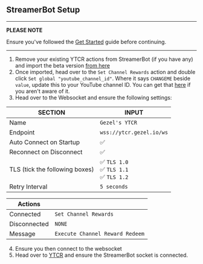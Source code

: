 ## StreamerBot Setup

---
**PLEASE NOTE**

Ensure you've followed the [Get Started](/beta/get-started) guide before continuing.

---

1. Remove your existing YTCR actions from StreamerBot (if you have any) and import the beta version [from here]()
2. Once imported, head over to the `Set Channel Rewards` action and double click `Set global "youtube_channel_id"`.
   Where it says `CHANGEME` beside `value`, update this to your YouTube channel ID. You can get that [here](https://www.youtube.com/account_advanced) if you aren't aware of it.
3. Head over to the Websocket and ensure the following settings:

| SECTION                        | INPUT                                        |
| ------------------------------ | -------------------------------------------- |
| Name                           | `Gezel's YTCR `                              |
| Endpoint                       | `wss://ytcr.gezel.io/ws`                     |
| Auto Connect on Startup        | ✅                                           |
| Reconnect on Disconnect        | ✅                                           |
| TLS (tick the following boxes) | ✅ `TLS 1.0`<br>✅ `TLS 1.1`<br>✅ `TLS 1.2` |
| Retry Interval                 | `5 seconds`                                  |

| Actions      |                                 |
| ------------ | ------------------------------- |
| Connected    | `Set Channel Rewards`           |
| Disconnected | `NONE`                          |
| Message      | `Execute Channel Reward Redeem` |

4. Ensure you then connect to the websocket 
5. Head over to [YTCR](https://ytcr.gezel.io) and ensure the StreamerBot socket is connected.